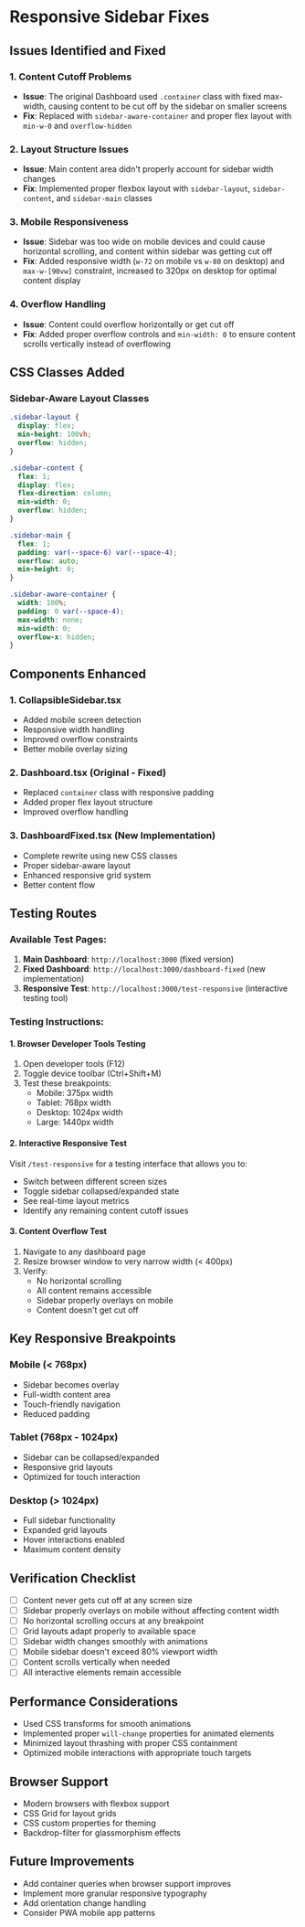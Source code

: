 # Responsive Sidebar Fixes

## Issues Identified and Fixed

### 1. **Content Cutoff Problems**
- **Issue**: The original Dashboard used `.container` class with fixed max-width, causing content to be cut off by the sidebar on smaller screens
- **Fix**: Replaced with `sidebar-aware-container` and proper flex layout with `min-w-0` and `overflow-hidden`

### 2. **Layout Structure Issues**
- **Issue**: Main content area didn't properly account for sidebar width changes
- **Fix**: Implemented proper flexbox layout with `sidebar-layout`, `sidebar-content`, and `sidebar-main` classes

### 3. **Mobile Responsiveness**
- **Issue**: Sidebar was too wide on mobile devices and could cause horizontal scrolling, and content within sidebar was getting cut off
- **Fix**: Added responsive width (`w-72` on mobile vs `w-80` on desktop) and `max-w-[90vw]` constraint, increased to 320px on desktop for optimal content display

### 4. **Overflow Handling**
- **Issue**: Content could overflow horizontally or get cut off
- **Fix**: Added proper overflow controls and `min-width: 0` to ensure content scrolls vertically instead of overflowing

## CSS Classes Added

### Sidebar-Aware Layout Classes
```css
.sidebar-layout {
  display: flex;
  min-height: 100vh;
  overflow: hidden;
}

.sidebar-content {
  flex: 1;
  display: flex;
  flex-direction: column;
  min-width: 0;
  overflow: hidden;
}

.sidebar-main {
  flex: 1;
  padding: var(--space-6) var(--space-4);
  overflow: auto;
  min-height: 0;
}

.sidebar-aware-container {
  width: 100%;
  padding: 0 var(--space-4);
  max-width: none;
  min-width: 0;
  overflow-x: hidden;
}
```

## Components Enhanced

### 1. **CollapsibleSidebar.tsx**
- Added mobile screen detection
- Responsive width handling
- Improved overflow constraints
- Better mobile overlay sizing

### 2. **Dashboard.tsx** (Original - Fixed)
- Replaced `container` class with responsive padding
- Added proper flex layout structure
- Improved overflow handling

### 3. **DashboardFixed.tsx** (New Implementation)
- Complete rewrite using new CSS classes
- Proper sidebar-aware layout
- Enhanced responsive grid system
- Better content flow

## Testing Routes

### Available Test Pages:
1. **Main Dashboard**: `http://localhost:3000` (fixed version)
2. **Fixed Dashboard**: `http://localhost:3000/dashboard-fixed` (new implementation)
3. **Responsive Test**: `http://localhost:3000/test-responsive` (interactive testing tool)

### Testing Instructions:

#### 1. **Browser Developer Tools Testing**
1. Open developer tools (F12)
2. Toggle device toolbar (Ctrl+Shift+M)
3. Test these breakpoints:
   - Mobile: 375px width
   - Tablet: 768px width
   - Desktop: 1024px width
   - Large: 1440px width

#### 2. **Interactive Responsive Test**
Visit `/test-responsive` for a testing interface that allows you to:
- Switch between different screen sizes
- Toggle sidebar collapsed/expanded state
- See real-time layout metrics
- Identify any remaining content cutoff issues

#### 3. **Content Overflow Test**
1. Navigate to any dashboard page
2. Resize browser window to very narrow width (< 400px)
3. Verify:
   - No horizontal scrolling
   - All content remains accessible
   - Sidebar properly overlays on mobile
   - Content doesn't get cut off

## Key Responsive Breakpoints

### Mobile (< 768px)
- Sidebar becomes overlay
- Full-width content area
- Touch-friendly navigation
- Reduced padding

### Tablet (768px - 1024px)
- Sidebar can be collapsed/expanded
- Responsive grid layouts
- Optimized for touch interaction

### Desktop (> 1024px)
- Full sidebar functionality
- Expanded grid layouts
- Hover interactions enabled
- Maximum content density

## Verification Checklist

- [ ] Content never gets cut off at any screen size
- [ ] Sidebar properly overlays on mobile without affecting content width
- [ ] No horizontal scrolling occurs at any breakpoint
- [ ] Grid layouts adapt properly to available space
- [ ] Sidebar width changes smoothly with animations
- [ ] Mobile sidebar doesn't exceed 80% viewport width
- [ ] Content scrolls vertically when needed
- [ ] All interactive elements remain accessible

## Performance Considerations

- Used CSS transforms for smooth animations
- Implemented proper `will-change` properties for animated elements
- Minimized layout thrashing with proper CSS containment
- Optimized mobile interactions with appropriate touch targets

## Browser Support

- Modern browsers with flexbox support
- CSS Grid for layout grids
- CSS custom properties for theming
- Backdrop-filter for glassmorphism effects

## Future Improvements

- Add container queries when browser support improves
- Implement more granular responsive typography
- Add orientation change handling
- Consider PWA mobile app patterns 